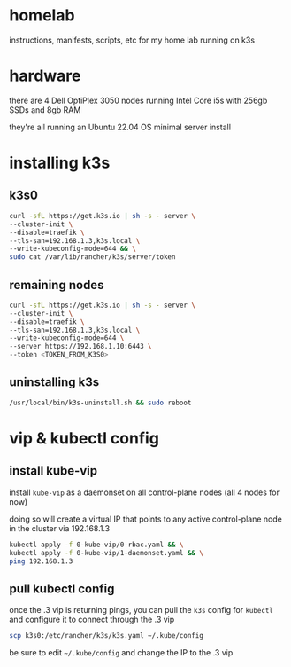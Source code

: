 # homelab

instructions, manifests, scripts, etc for my home lab running on k3s

# hardware

there are 4 Dell OptiPlex 3050 nodes running Intel Core i5s with 256gb SSDs and 8gb RAM

they're all running an Ubuntu 22.04 OS minimal server install

# installing k3s

## k3s0

```bash
curl -sfL https://get.k3s.io | sh -s - server \
--cluster-init \
--disable=traefik \
--tls-san=192.168.1.3,k3s.local \
--write-kubeconfig-mode=644 && \
sudo cat /var/lib/rancher/k3s/server/token
```

## remaining nodes

```bash
curl -sfL https://get.k3s.io | sh -s - server \
--cluster-init \
--disable=traefik \
--tls-san=192.168.1.3,k3s.local \
--write-kubeconfig-mode=644 \
--server https://192.168.1.10:6443 \
--token <TOKEN_FROM_K3S0>
```

## uninstalling k3s

```bash
/usr/local/bin/k3s-uninstall.sh && sudo reboot
```

# vip & kubectl config

## install kube-vip

install `kube-vip` as a daemonset on all control-plane nodes (all 4 nodes for now)

doing so will create a virtual IP that points to any active control-plane node in the cluster via 192.168.1.3

```bash
kubectl apply -f 0-kube-vip/0-rbac.yaml && \
kubectl apply -f 0-kube-vip/1-daemonset.yaml && \
ping 192.168.1.3
```

## pull kubectl config

once the .3 vip is returning pings, you can pull the `k3s` config for `kubectl` and configure it to connect through the .3 vip

```bash
scp k3s0:/etc/rancher/k3s/k3s.yaml ~/.kube/config
```

be sure to edit `~/.kube/config` and change the IP to the .3 vip

